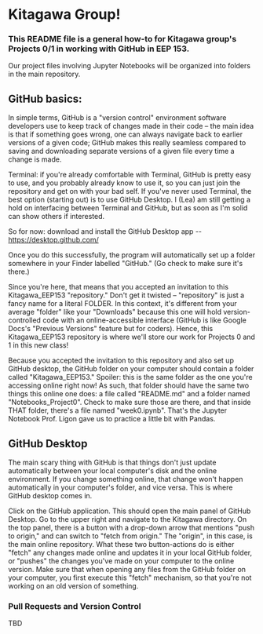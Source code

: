 # Kitagawa Group! 

### This README file is a general how-to for Kitagawa group's Projects 0/1 in working with GitHub in EEP 153. 

Our project files involving Jupyter Notebooks will be organized into folders in the main repository. 

## GitHub basics: 

In simple terms, GitHub is a "version control" environment software developers use to keep track of changes made in their code – the main idea is that if something goes wrong, one can always navigate back to earlier versions of a given code; GitHub makes this really seamless compared to saving and downloading separate versions of a given file every time a change is made. 

Terminal: if you're already comfortable with Terminal, GitHub is pretty easy to use, and you probably already know to use it, so you can just join the repository and get on with your bad self. If you've never used Terminal, the best option (starting out) is to use GitHub Desktop. I (Lea) am still getting a hold on interfacing between Terminal and GitHub, but as soon as I'm solid can show others if interested.  

So for now: download and install the GitHub Desktop app -- https://desktop.github.com/

Once you do this successfully, the program will automatically set up a folder somewhere in your Finder labelled "GitHub." (Go check to make sure it's there.)


Since you're here, that means that you accepted an invitation to this Kitagawa_EEP153 "repository." Don't get it twisted – "repository" is just a fancy name for a literal FOLDER. In this context, it's different from your average "folder" like your "Downloads" because this one will hold version-controlled code with an online-accessible interface (GitHub is like Google Docs's "Previous Versions" feature but for coders). Hence, this Kitagawa_EEP153 repository is where we'll store our work for Projects 0 and 1 in this new class! 

Because you accepted the invitation to this repository and also set up GitHub desktop, the GitHub folder on your computer should contain a folder called "Kitagawa_EEP153." Spoiler: this is the same folder as the one you're accessing online right now! As such, that folder should have the same two things this online one does: a file called "README.md" and a folder named "Notebooks_Project0". Check to make sure those are there, and that inside THAT folder, there's a file named "week0.ipynb". That's the Jupyter Notebook Prof. Ligon gave us to practice a little bit with Pandas. 

## GitHub Desktop 

The main scary thing with GitHub is that things don't just update automatically between your local computer's disk and the online environment. If you change something online, that change won't happen automatically in your computer's folder, and vice versa. This is where GitHub desktop comes in. 

Click on the GitHub application. This should open the main panel of GitHub Desktop. Go to the upper right and navigate to the Kitagawa directory. On the top panel, there is a button with a drop-down arrow that mentions "push to origin," and can switch to "fetch from origin." The "origin", in this case, is the main online repository. What these two button-actions do is either "fetch" any changes made online and updates it in your local GitHub folder, or "pushes" the changes you've made on your computer to the online version. Make sure that when opening any files from the GitHub folder on your computer, you first execute this "fetch" mechanism, so that you're not working on an old version of something. 

### Pull Requests and Version Control 
TBD 



